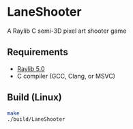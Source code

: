 # LaneShooter

A Raylib C semi-3D pixel art shooter game

## Requirements
- [Raylib 5.0](https://www.raylib.com/)
- C compiler (GCC, Clang, or MSVC)

## Build (Linux)
```bash
make
./build/LaneShooter
